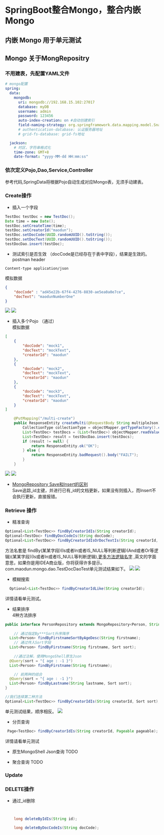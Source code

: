 # SpringBoot整合Mongo，整合内嵌Mongo

## 内嵌 Mongo 用于单元测试



## Mongo 关于MongRepositry
### 不用建表，先配置YAML文件
```yaml
# mongo配置
spring:
  data:
    mongodb:
      uri: mongodb://192.168.15.102:27017
      database: myDB
      username: admin
      password: 123456
      auto-index-creation: on #自动创建索引
      field-naming-strategy: org.springframework.data.mapping.model.SnakeCaseFieldNamingStrategy # 字段映射关系， 如TestDoc映射为testDod表，creatorId映射为creator_id
      # authentication-database: 认证服务器地址
      # grid-fs-database: grid-fs地址

  jackson:
    # 时区，字符串格式化
    time-zone: GMT+8
    date-format: "yyyy-MM-dd HH:mm:ss"
```
### 依次定义Pojo,Dao,Service,Controller
参考代码,SpringData将根据Pojo自动生成对应Mongo表，无须手动建表。

### Create操作
* 插入一个字段
```java
TestDoc testDoc = new TestDoc();
Date time = new Date();
testDoc.setCreateTime(time);
testDoc.setCreatorId("maodun");
testDoc.setDocCode(UUID.randomUUID().toString());
testDoc.setDocText(UUID.randomUUID().toString());
testDocDao.insert(testDoc);
```
* 测试索引是否生效 （docCode是已经存在于表中字段），结果是生效的。   
postman header   
```text
Content-type application/json
```
模拟数据   
```json
{
	"docCode" : "ad45e22b-67f4-4276-8830-ae5ea0a0e7ce",
	"docText": "maodunNumberOne"
}
```
![](.README_images/521cadcb.png)
![](.README_images/babbad58.png)

* 插入多个Pojo （通过）    
模拟数据   
```json
[
    {
        "docCode": "mock1",
        "docText": "mockText",
        "creatorId": "maodun"
    },
    {
        "docCode": "mock2",
        "docText": "mockText",
        "creatorId": "maodun"
    },
    {
        "docCode": "mock3",
        "docText": "mockText",
        "creatorId": "maodun"
    }
]
```

```java
    @PutMapping("/multi-create")
    public ResponseEntity createMulti(@RequestBody String multipleJson) throws JsonProcessingException {
        CollectionType collectionType = objectMapper.getTypeFactory().constructCollectionType(List.class, TestDoc.class);
        List<TestDoc> testDocs = (List<TestDoc>) objectMapper.readValue(multipleJson, collectionType);
        List<TestDoc> result = testDocDao.insert(testDocs);
        if (result != null) {
            return ResponseEntity.ok("OK");
        } else {
            return ResponseEntity.badRequest().body("FAILT");
        }
    }
```
![](.README_images/20c6255e.png)
![](.README_images/0b2e2af3.png)  


* [MongoRepository Save和Insert的区别](https://www.cnblogs.com/lanqi/p/8535390.html)   
Save追踪_id主键，并进行已有_id的文档更新，如果没有则插入，而Insert不会执行更新，直接报错。
### Retrieve 操作
* 精准查询
```java
Optional<List<TestDoc>> findByCreatorIdIs(String creatorId);
Optional<TestDoc> findByDocCodeIs(String docCode);
Optional<List<TestDoc>> findByCreatorIdIsOrDocTextIs(String creatorId, String docText);
```
方法名套是 findBy(某某字段)(Is或者In或者IS_NULL等判断逻辑)(And或者Or等逻辑)(某某字段)(Is或者In或者IS_NULL等判断逻辑),[更多方法逻辑名字](https://docs.spring.io/spring-data/mongodb/docs/2.2.7.RELEASE/reference/html/#repository-query-keywords)
,英文的字面意思，如果你是用IDEA商业版，你将获得许多提示。com.maodun.mongo.dao.TestDocDaoTest单元测试结果如下。
![](.README_images/f80f94ea.png)
![](.README_images/05f6dea3.png)

* 模糊搜索
```java
  Optional<List<TestDoc>> findByCreatorIdLike(String creatorId);
```
详情请看单元测试。
* 结果排序   
4种方法排序
```java
public interface PersonRepository extends MongoRepository<Person, String> {
    
    // 通过指定By***Sort升序降序
  List<Person> findByFirstnameSortByAgeDesc(String firstname); 
    // 通过传入Sort字段
  List<Person> findByFirstname(String firstname, Sort sort);   
    
    //通过注解，使用MongoShell原生Json
  @Query(sort = "{ age : -1 }")
  List<Person> findByFirstname(String firstname);              

    // 前两种的结合
  @Query(sort = "{ age : -1 }")
  List<Person> findByLastname(String lastname, Sort sort);     
}
```
```java
//我们选择第二种方法
Optional<List<TestDoc>> findByCreatorIdIs(String creatorId, Sort sort);
```
单元测试结果，顺序相反。
![](.README_images/bde6e49b.png)
* 分页查询
```java
 Page<TestDoc> findByCreatorIdIs(String creatorId, Pageable pageable);
```
详情请看单元测试

* 原生MongoShell Json查询
TODO 

* 聚合查询
TODO    

### Update 


### DELETE操作
* 通过_id删除
```java

   
    long deleteByIdIs(String id);

    long deleteByDocCodeIs(String docCode);

```